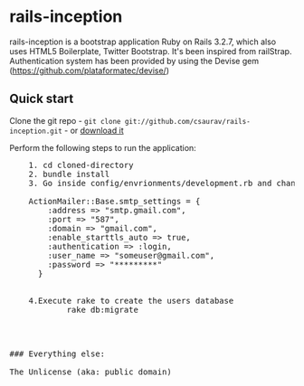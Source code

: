 # rails-inception

rails-inception is a bootstrap application Ruby on Rails 3.2.7, which also uses HTML5 Boilerplate, Twitter Bootstrap. It's been inspired from railStrap. Authentication system has been provided by using the Devise gem (https://github.com/plataformatec/devise/)

## Quick start

Clone the git repo - `git clone git://github.com/csaurav/rails-inception.git` - or [download it](https://github.com/csaurav/rails-inception/downloads)

Perform the following steps to run the application: 
<pre>
	1. cd cloned-directory
	2. bundle install
	3. Go inside config/envrionments/development.rb and change below portion of the code with your gmail username and password

	ActionMailer::Base.smtp_settings = {
	    :address => "smtp.gmail.com",
	    :port => "587",
	    :domain => "gmail.com",
	    :enable_starttls_auto => true,
	    :authentication => :login,
	    :user_name => "someuser@gmail.com",
	    :password => "*********"
	  }


	4.Execute rake to create the users database
	 		rake db:migrate
<pre>



### Everything else:

The Unlicense (aka: public domain)
